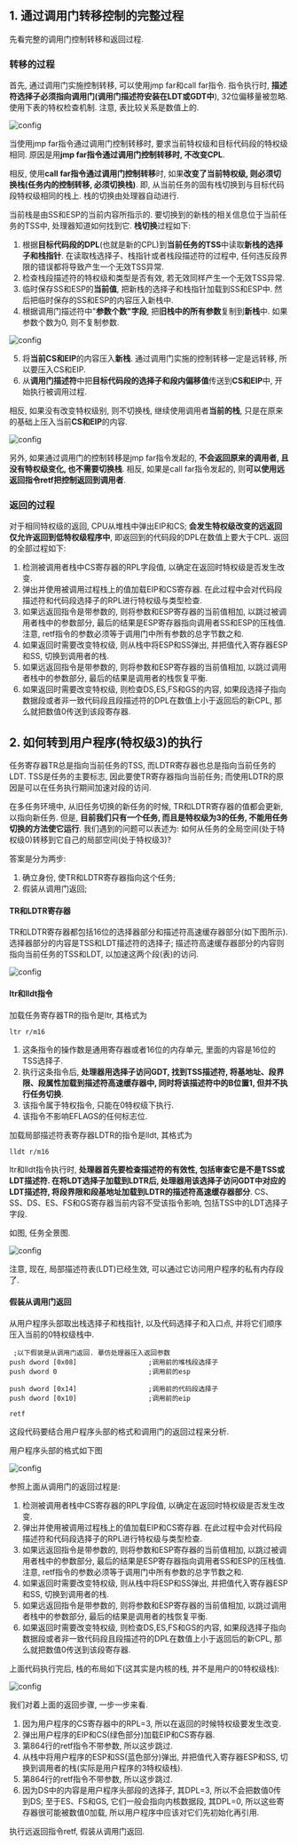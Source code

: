 ## 1. 通过调用门转移控制的完整过程

先看完整的调用门控制转移和返回过程. 

### 转移的过程

首先, 通过调用门实施控制转移, 可以使用jmp far和call far指令. 指令执行时, **描述符选择子必须指向调用门(调用门描述符安装在LDT或GDT中**), 32位偏移量被忽略. 使用下表的特权检查机制. 注意, 表比较关系是数值上的. 

![config](images/11.png)

当使用jmp far指令通过调用门控制转移时, 要求当前特权级和目标代码段的特权级相同. 原因是用**jmp far指令通过调用门控制转移时, 不改变CPL**. 

相反, 使用**call far指令通过调用门控制转移**时, 如果**改变了当前特权级, 则必须切换栈(任务内的控制转移, 必须切换栈)**. 即, 从当前任务的固有栈切换到与目标代码段特权级相同的栈上. 栈的切换由处理器自动进行. 

当前栈是由SS和ESP的当前内容所指示的. 要切换到的新栈的相关信息位于当前任务的TSS中, 处理器知道如何找到它. **栈切换**过程如下: 

1. 根据**目标代码段的DPL**(也就是新的CPL)到**当前任务的TSS**中读取**新栈的选择子和栈指针**. 在读取栈选择子、栈指针或者栈段描述符的过程中, 任何违反段界限的错误都将导致产生一个无效TSS异常.  
2. 检查栈段描述符的特权级和类型是否有效, 若无效同样产生一个无效TSS异常.  
3. 临时保存SS和ESP的**当前值**, 把新栈的选择子和栈指针加载到SS和ESP中. 然后把临时保存的SS和ESP的内容压入新栈中. 
4. 根据调用门描述符中"**参数个数"字段**, 把**旧栈中的所有参数**复制到**新栈**中. 如果参数个数为0, 则不复制参数.  

![config](images/23.png)
 
5. 将**当前CS和EIP**的内容压入**新栈**. 通过调用门实施的控制转移一定是远转移, 所以要压入CS和EIP.  
6. 从**调用门描述符**中把**目标代码段的选择子和段内偏移值**传送到**CS和EIP**中, 开始执行被调用过程. 

相反, 如果没有改变特权级别, 则不切换栈, 继续使用调用者**当前的栈**, 只是在原来的基础上压入当前**CS和EIP**的内容. 

![config](images/22.png)

另外, 如果通过调用门的控制转移是jmp far指令发起的, **不会返回原来的调用者, 且没有特权级变化, 也不需要切换栈**. 相反, 如果是call far指令发起的, 则**可以使用远返回指令retf把控制返回到调用者**. 

### 返回的过程

对于相同特权级的返回, CPU从堆栈中弹出EIP和CS; **会发生特权级改变的远返回仅允许返回到低特权级程序中**, 即返回到的代码段的DPL在数值上要大于CPL. 返回的全部过程如下: 

1. 检测被调用者栈中CS寄存器的RPL字段值, 以确定在返回时特权级是否发生改变. 
2. 弹出并使用被调用过程栈上的值加载EIP和CS寄存器. 在此过程中会对代码段描述符和代码段选择子的RPL进行特权级与类型检查. 
3. 如果远返回指令是带参数的, 则将参数和ESP寄存器的当前值相加, 以跳过被调用者栈中的参数部分, 最后的结果是ESP寄存器指向调用者SS和ESP的压栈值. 注意, retf指令的参数必须等于调用门中所有参数的总字节数之和. 
4. 如果返回时需要改变特权级, 则从栈中将ESP和SS弹出, 并把值代入寄存器ESP和SS, 切换到调用者的栈. 
5. 如果远返回指令是带参数的, 则将参数和ESP寄存器的当前值相加, 以跳过调用者栈中的参数部分, 最后的结果是调用者的栈恢复平衡. 
6. 如果返回时需要改变特权级, 则检查DS,ES,FS和GS的内容, 如果段选择子指向数据段或者非一致代码段且段描述符的DPL在数值上小于返回后的新CPL, 那么就把数值0传送到该段寄存器. 

## 2. 如何转到用户程序(特权级3)的执行

任务寄存器TR总是指向当前任务的TSS, 而LDTR寄存器也总是指向当前任务的LDT. TSS是任务的主要标志, 因此要使TR寄存器指向当前任务; 而使用LDTR的原因是可以在任务执行期间加速对段的访问. 

在多任务环境中, 从旧任务切换的新任务的时候, TR和LDTR寄存器的值都会更新, 以指向新任务. 但是, **目前我们只有一个任务, 而且是特权级为3的任务, 不能用任务切换的方法使它运行**. 我们遇到的问题可以表述为: 如何从任务的全局空间(处于特权级0)转移到它自己的局部空间(处于特权级3)?

答案是分为两步:  
1. 确立身份, 使TR和LDTR寄存器指向这个任务;  
2. 假装从调用门返回; 

#### TR和LDTR寄存器

TR和LDTR寄存器都包括16位的选择器部分和描述符高速缓存器部分(如下图所示). 选择器部分的内容是TSS和LDT描述符的选择子; 描述符高速缓存器部分的内容则指向当前任务的TSS和LDT, 以加速这两个段(表)的访问. 

![config](images/24.png)

#### ltr和lldt指令

加载任务寄存器TR的指令是ltr, 其格式为

```
ltr r/m16
```

1. 这条指令的操作数是通用寄存器或者16位的内存单元, 里面的内容是16位的TSS选择子. 
2. 执行这条指令后, **处理器用选择子访问GDT, 找到TSS描述符, 将基地址、段界限、段属性加载到描述符高速缓存器中, 同时将该描述符中的B位置1, 但并不执行任务切换**. 
3. 该指令属于特权指令, 只能在0特权级下执行. 
4. 该指令不影响EFLAGS的任何标志位. 

加载局部描述符表寄存器LDTR的指令是lldt, 其格式为

```
lldt r/m16
```

ltr和lldt指令执行时, **处理器首先要检查描述符的有效性, 包括审查它是不是TSS或LDT描述符. 在将LDT选择子加载到LDTR后, 处理器用该选择子访问GDT中对应的LDT描述符, 将段界限和段基地址加载到LDTR的描述符高速缓存器部分**. CS、SS、DS、ES、FS和GS寄存器当前内容不受该指令影响, 包括TSS中的LDT选择子字段. 

如图, 任务全景图. 

![config](images/25.png)

注意, 现在, 局部描述符表(LDT)已经生效, 可以通过它访问用户程序的私有内存段了. 

#### 假装从调用门返回

从用户程序头部取出栈选择子和栈指针, 以及代码选择子和入口点, 并将它们顺序压入当前的0特权级栈中. 

```
 ;以下假装是从调用门返回. 摹仿处理器压入返回参数 
push dword [0x08]                  ;调用前的堆栈段选择子
push dword 0                       ;调用前的esp

push dword [0x14]                  ;调用前的代码段选择子 
push dword [0x10]                  ;调用前的eip

retf
```

这段代码要结合用户程序头部的格式和调用门的返回过程来分析. 

用户程序头部的格式如下图

![config](images/26.png)

参照上面从调用门的返回过程是: 

1. 检测被调用者栈中CS寄存器的RPL字段值, 以确定在返回时特权级是否发生改变. 
2. 弹出并使用被调用过程栈上的值加载EIP和CS寄存器. 在此过程中会对代码段描述符和代码段选择子的RPL进行特权级与类型检查. 
3. 如果远返回指令是带参数的, 则将参数和ESP寄存器的当前值相加, 以跳过被调用者栈中的参数部分, 最后的结果是ESP寄存器指向调用者SS和ESP的压栈值. 注意, retf指令的参数必须等于调用门中所有参数的总字节数之和. 
4. 如果返回时需要改变特权级, 则从栈中将ESP和SS弹出, 并把值代入寄存器ESP和SS, 切换到调用者的栈. 
5. 如果远返回指令是带参数的, 则将参数和ESP寄存器的当前值相加, 以跳过调用者栈中的参数部分, 最后的结果是调用者的栈恢复平衡. 
6. 如果返回时需要改变特权级, 则检查DS,ES,FS和GS的内容, 如果段选择子指向数据段或者非一致代码段且段描述符的DPL在数值上小于返回后的新CPL, 那么就把数值0传送到该段寄存器. 

上面代码执行完后, 栈的布局如下(这其实是内核的栈, 并不是用户的0特权级栈): 

![config](images/27.png)

我们对着上面的返回步骤, 一步一步来看.  
1. 因为用户程序的CS寄存器中的RPL=3, 所以在返回的时候特权级要发生改变.  
2. 弹出用户程序的EIP和CS(绿色部分)加载EIP和CS寄存器.  
3. 第864行的retf指令不带参数, 所以这步跳过.  
4. 从栈中将用户程序的ESP和SS(蓝色部分)弹出, 并把值代入寄存器ESP和SS, 切换到调用者的栈(实际是用户程序的3特权级栈).  
5. 第864行的retf指令不带参数, 所以这步跳过.  
6. 因为DS中的内容是用户程序头部段的选择子, 其DPL=3, 所以不会把数值0传到DS; 至于ES、FS和GS, 它们一般会指向内核数据段, 其DPL=0, 所以这些寄存器很可能被数值0加载, 所以用户程序中应该对它们先初始化再引用. 

执行远返回指令retf, 假装从调用门返回. 